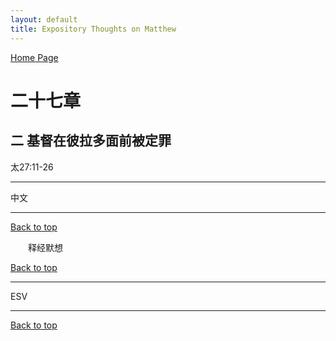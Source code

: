 ```yaml
---
layout: default
title: Expository Thoughts on Matthew
---
```

[ Home Page ]({{site.baseurl}}/index) <br>

<a name="0"></a>
# 二十七章 

## 二 基督在彼拉多面前被定罪

太27:11-26

***

中文<br>

***

[Back to top](#0)

&emsp;&emsp;释经默想

[Back to top](#0)

***

ESV

***

[Back to top](#0)
